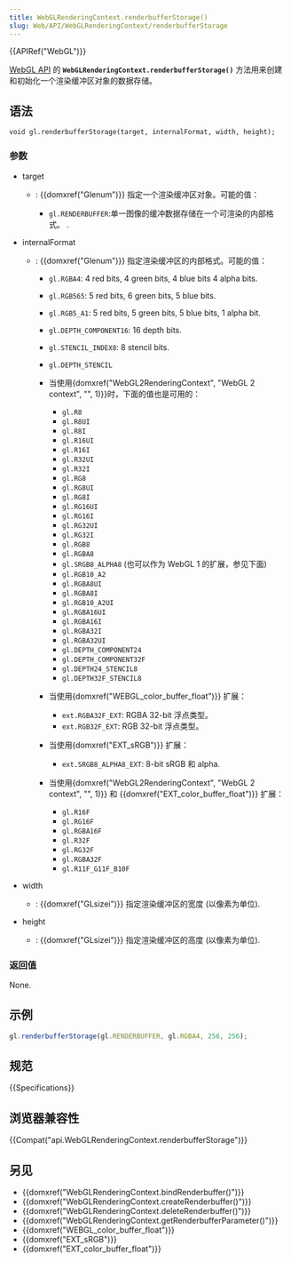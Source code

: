 ```yaml
---
title: WebGLRenderingContext.renderbufferStorage()
slug: Web/API/WebGLRenderingContext/renderbufferStorage
---
```

{{APIRef("WebGL")}}

[WebGL API](/zh-CN/docs/Web/API/WebGL_API) 的 **`WebGLRenderingContext.renderbufferStorage()`** 方法用来创建和初始化一个渲染缓冲区对象的数据存储。

## 语法

```plain
void gl.renderbufferStorage(target, internalFormat, width, height);
```

### 参数

- target

  - : {{domxref("Glenum")}} 指定一个渲染缓冲区对象。可能的值：

    - `gl.RENDERBUFFER`:单一图像的缓冲数据存储在一个可渲染的内部格式。
      .

- internalFormat

  - : {{domxref("Glenum")}} 指定渲染缓冲区的内部格式。可能的值：

    - `gl.RGBA4`: 4 red bits, 4 green bits, 4 blue bits 4 alpha bits.
    - `gl.RGB565`: 5 red bits, 6 green bits, 5 blue bits.
    - `gl.RGB5_A1`: 5 red bits, 5 green bits, 5 blue bits, 1 alpha bit.
    - `gl.DEPTH_COMPONENT16`: 16 depth bits.
    - `gl.STENCIL_INDEX8`: 8 stencil bits.
    - `gl.DEPTH_STENCIL`
    - 当使用{domxref("WebGL2RenderingContext", "WebGL 2 context", "", 1)}}时，下面的值也是可用的：

      - `gl.R8`
      - `gl.R8UI`
      - `gl.R8I`
      - `gl.R16UI`
      - `gl.R16I`
      - `gl.R32UI`
      - `gl.R32I`
      - `gl.RG8`
      - `gl.RG8UI`
      - `gl.RG8I`
      - `gl.RG16UI`
      - `gl.RG16I`
      - `gl.RG32UI`
      - `gl.RG32I`
      - `gl.RGB8`
      - `gl.RGBA8`
      - `gl.SRGB8_ALPHA8` (也可以作为 WebGL 1 的扩展，参见下面)
      - `gl.RGB10_A2`
      - `gl.RGBA8UI`
      - `gl.RGBA8I`
      - `gl.RGB10_A2UI`
      - `gl.RGBA16UI`
      - `gl.RGBA16I`
      - `gl.RGBA32I`
      - `gl.RGBA32UI`
      - `gl.DEPTH_COMPONENT24`
      - `gl.DEPTH_COMPONENT32F`
      - `gl.DEPTH24_STENCIL8`
      - `gl.DEPTH32F_STENCIL8`

    - 当使用{domxref("WEBGL_color_buffer_float")}} 扩展：

      - `ext.RGBA32F_EXT`: RGBA 32-bit 浮点类型。
      - `ext.RGB32F_EXT`: RGB 32-bit 浮点类型。

    - 当使用{domxref("EXT_sRGB")}} 扩展：

      - `ext.SRGB8_ALPHA8_EXT`: 8-bit sRGB 和 alpha.

    - 当使用{domxref("WebGL2RenderingContext", "WebGL 2 context", "", 1)}} 和 {{domxref("EXT_color_buffer_float")}} 扩展：

      - `gl.R16F`
      - `gl.RG16F`
      - `gl.RGBA16F`
      - `gl.R32F`
      - `gl.RG32F`
      - `gl.RGBA32F`
      - `gl.R11F_G11F_B10F`

- width
  - : {{domxref("GLsizei")}} 指定渲染缓冲区的宽度 (以像素为单位).
- height
  - : {{domxref("GLsizei")}} 指定渲染缓冲区的高度 (以像素为单位).

### 返回值

None.

## 示例

```js
gl.renderbufferStorage(gl.RENDERBUFFER, gl.RGBA4, 256, 256);
```

## 规范

{{Specifications}}

## 浏览器兼容性

{{Compat("api.WebGLRenderingContext.renderbufferStorage")}}

## 另见

- {{domxref("WebGLRenderingContext.bindRenderbuffer()")}}
- {{domxref("WebGLRenderingContext.createRenderbuffer()")}}
- {{domxref("WebGLRenderingContext.deleteRenderbuffer()")}}
- {{domxref("WebGLRenderingContext.getRenderbufferParameter()")}}
- {{domxref("WEBGL_color_buffer_float")}}
- {{domxref("EXT_sRGB")}}
- {{domxref("EXT_color_buffer_float")}}
